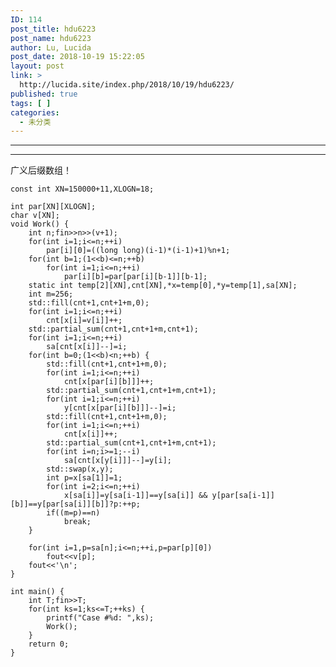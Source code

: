 ```yaml
---
ID: 114
post_title: hdu6223
post_name: hdu6223
author: Lu, Lucida
post_date: 2018-10-19 15:22:05
layout: post
link: >
  http://lucida.site/index.php/2018/10/19/hdu6223/
published: true
tags: [ ]
categories:
  - 未分类
---
```

<hr />

<hr />

广义后缀数组！

<pre class=" language-cpp"><code class="prism  language-cpp"><span class="token keyword">const</span> <span class="token keyword">int</span> XN<span class="token operator">=</span><span class="token number">150000</span><span class="token operator">+</span><span class="token number">11</span><span class="token punctuation">,</span>XLOGN<span class="token operator">=</span><span class="token number">18</span><span class="token punctuation">;</span>

<span class="token keyword">int</span> par<span class="token punctuation">[</span>XN<span class="token punctuation">]</span><span class="token punctuation">[</span>XLOGN<span class="token punctuation">]</span><span class="token punctuation">;</span>
<span class="token keyword">char</span> v<span class="token punctuation">[</span>XN<span class="token punctuation">]</span><span class="token punctuation">;</span>
<span class="token keyword">void</span> <span class="token function">Work</span><span class="token punctuation">(</span><span class="token punctuation">)</span> <span class="token punctuation">{</span>
    <span class="token keyword">int</span> n<span class="token punctuation">;</span>fin<span class="token operator">&gt;&gt;</span>n<span class="token operator">&gt;&gt;</span><span class="token punctuation">(</span>v<span class="token operator">+</span><span class="token number">1</span><span class="token punctuation">)</span><span class="token punctuation">;</span>
    <span class="token keyword">for</span><span class="token punctuation">(</span><span class="token keyword">int</span> i<span class="token operator">=</span><span class="token number">1</span><span class="token punctuation">;</span>i<span class="token operator">&lt;=</span>n<span class="token punctuation">;</span><span class="token operator">++</span>i<span class="token punctuation">)</span>
        par<span class="token punctuation">[</span>i<span class="token punctuation">]</span><span class="token punctuation">[</span><span class="token number">0</span><span class="token punctuation">]</span><span class="token operator">=</span><span class="token punctuation">(</span><span class="token punctuation">(</span><span class="token keyword">long</span> <span class="token keyword">long</span><span class="token punctuation">)</span><span class="token punctuation">(</span>i<span class="token number">-1</span><span class="token punctuation">)</span><span class="token operator">*</span><span class="token punctuation">(</span>i<span class="token number">-1</span><span class="token punctuation">)</span><span class="token operator">+</span><span class="token number">1</span><span class="token punctuation">)</span><span class="token operator">%</span>n<span class="token operator">+</span><span class="token number">1</span><span class="token punctuation">;</span>
    <span class="token keyword">for</span><span class="token punctuation">(</span><span class="token keyword">int</span> b<span class="token operator">=</span><span class="token number">1</span><span class="token punctuation">;</span><span class="token punctuation">(</span><span class="token number">1</span><span class="token operator">&lt;&lt;</span>b<span class="token punctuation">)</span><span class="token operator">&lt;=</span>n<span class="token punctuation">;</span><span class="token operator">++</span>b<span class="token punctuation">)</span>
        <span class="token keyword">for</span><span class="token punctuation">(</span><span class="token keyword">int</span> i<span class="token operator">=</span><span class="token number">1</span><span class="token punctuation">;</span>i<span class="token operator">&lt;=</span>n<span class="token punctuation">;</span><span class="token operator">++</span>i<span class="token punctuation">)</span>
            par<span class="token punctuation">[</span>i<span class="token punctuation">]</span><span class="token punctuation">[</span>b<span class="token punctuation">]</span><span class="token operator">=</span>par<span class="token punctuation">[</span>par<span class="token punctuation">[</span>i<span class="token punctuation">]</span><span class="token punctuation">[</span>b<span class="token number">-1</span><span class="token punctuation">]</span><span class="token punctuation">]</span><span class="token punctuation">[</span>b<span class="token number">-1</span><span class="token punctuation">]</span><span class="token punctuation">;</span>
    <span class="token keyword">static</span> <span class="token keyword">int</span> temp<span class="token punctuation">[</span><span class="token number">2</span><span class="token punctuation">]</span><span class="token punctuation">[</span>XN<span class="token punctuation">]</span><span class="token punctuation">,</span>cnt<span class="token punctuation">[</span>XN<span class="token punctuation">]</span><span class="token punctuation">,</span><span class="token operator">*</span>x<span class="token operator">=</span>temp<span class="token punctuation">[</span><span class="token number">0</span><span class="token punctuation">]</span><span class="token punctuation">,</span><span class="token operator">*</span>y<span class="token operator">=</span>temp<span class="token punctuation">[</span><span class="token number">1</span><span class="token punctuation">]</span><span class="token punctuation">,</span>sa<span class="token punctuation">[</span>XN<span class="token punctuation">]</span><span class="token punctuation">;</span>
    <span class="token keyword">int</span> m<span class="token operator">=</span><span class="token number">256</span><span class="token punctuation">;</span>
    std<span class="token operator">::</span><span class="token function">fill</span><span class="token punctuation">(</span>cnt<span class="token operator">+</span><span class="token number">1</span><span class="token punctuation">,</span>cnt<span class="token operator">+</span><span class="token number">1</span><span class="token operator">+</span>m<span class="token punctuation">,</span><span class="token number">0</span><span class="token punctuation">)</span><span class="token punctuation">;</span>
    <span class="token keyword">for</span><span class="token punctuation">(</span><span class="token keyword">int</span> i<span class="token operator">=</span><span class="token number">1</span><span class="token punctuation">;</span>i<span class="token operator">&lt;=</span>n<span class="token punctuation">;</span><span class="token operator">++</span>i<span class="token punctuation">)</span>
        cnt<span class="token punctuation">[</span>x<span class="token punctuation">[</span>i<span class="token punctuation">]</span><span class="token operator">=</span>v<span class="token punctuation">[</span>i<span class="token punctuation">]</span><span class="token punctuation">]</span><span class="token operator">++</span><span class="token punctuation">;</span>
    std<span class="token operator">::</span><span class="token function">partial_sum</span><span class="token punctuation">(</span>cnt<span class="token operator">+</span><span class="token number">1</span><span class="token punctuation">,</span>cnt<span class="token operator">+</span><span class="token number">1</span><span class="token operator">+</span>m<span class="token punctuation">,</span>cnt<span class="token operator">+</span><span class="token number">1</span><span class="token punctuation">)</span><span class="token punctuation">;</span>
    <span class="token keyword">for</span><span class="token punctuation">(</span><span class="token keyword">int</span> i<span class="token operator">=</span><span class="token number">1</span><span class="token punctuation">;</span>i<span class="token operator">&lt;=</span>n<span class="token punctuation">;</span><span class="token operator">++</span>i<span class="token punctuation">)</span>
        sa<span class="token punctuation">[</span>cnt<span class="token punctuation">[</span>x<span class="token punctuation">[</span>i<span class="token punctuation">]</span><span class="token punctuation">]</span><span class="token operator">--</span><span class="token punctuation">]</span><span class="token operator">=</span>i<span class="token punctuation">;</span>
    <span class="token keyword">for</span><span class="token punctuation">(</span><span class="token keyword">int</span> b<span class="token operator">=</span><span class="token number">0</span><span class="token punctuation">;</span><span class="token punctuation">(</span><span class="token number">1</span><span class="token operator">&lt;&lt;</span>b<span class="token punctuation">)</span><span class="token operator">&lt;</span>n<span class="token punctuation">;</span><span class="token operator">++</span>b<span class="token punctuation">)</span> <span class="token punctuation">{</span>
        std<span class="token operator">::</span><span class="token function">fill</span><span class="token punctuation">(</span>cnt<span class="token operator">+</span><span class="token number">1</span><span class="token punctuation">,</span>cnt<span class="token operator">+</span><span class="token number">1</span><span class="token operator">+</span>m<span class="token punctuation">,</span><span class="token number">0</span><span class="token punctuation">)</span><span class="token punctuation">;</span>
        <span class="token keyword">for</span><span class="token punctuation">(</span><span class="token keyword">int</span> i<span class="token operator">=</span><span class="token number">1</span><span class="token punctuation">;</span>i<span class="token operator">&lt;=</span>n<span class="token punctuation">;</span><span class="token operator">++</span>i<span class="token punctuation">)</span>
            cnt<span class="token punctuation">[</span>x<span class="token punctuation">[</span>par<span class="token punctuation">[</span>i<span class="token punctuation">]</span><span class="token punctuation">[</span>b<span class="token punctuation">]</span><span class="token punctuation">]</span><span class="token punctuation">]</span><span class="token operator">++</span><span class="token punctuation">;</span>
        std<span class="token operator">::</span><span class="token function">partial_sum</span><span class="token punctuation">(</span>cnt<span class="token operator">+</span><span class="token number">1</span><span class="token punctuation">,</span>cnt<span class="token operator">+</span><span class="token number">1</span><span class="token operator">+</span>m<span class="token punctuation">,</span>cnt<span class="token operator">+</span><span class="token number">1</span><span class="token punctuation">)</span><span class="token punctuation">;</span>
        <span class="token keyword">for</span><span class="token punctuation">(</span><span class="token keyword">int</span> i<span class="token operator">=</span><span class="token number">1</span><span class="token punctuation">;</span>i<span class="token operator">&lt;=</span>n<span class="token punctuation">;</span><span class="token operator">++</span>i<span class="token punctuation">)</span>
            y<span class="token punctuation">[</span>cnt<span class="token punctuation">[</span>x<span class="token punctuation">[</span>par<span class="token punctuation">[</span>i<span class="token punctuation">]</span><span class="token punctuation">[</span>b<span class="token punctuation">]</span><span class="token punctuation">]</span><span class="token punctuation">]</span><span class="token operator">--</span><span class="token punctuation">]</span><span class="token operator">=</span>i<span class="token punctuation">;</span>
        std<span class="token operator">::</span><span class="token function">fill</span><span class="token punctuation">(</span>cnt<span class="token operator">+</span><span class="token number">1</span><span class="token punctuation">,</span>cnt<span class="token operator">+</span><span class="token number">1</span><span class="token operator">+</span>m<span class="token punctuation">,</span><span class="token number">0</span><span class="token punctuation">)</span><span class="token punctuation">;</span>
        <span class="token keyword">for</span><span class="token punctuation">(</span><span class="token keyword">int</span> i<span class="token operator">=</span><span class="token number">1</span><span class="token punctuation">;</span>i<span class="token operator">&lt;=</span>n<span class="token punctuation">;</span><span class="token operator">++</span>i<span class="token punctuation">)</span>
            cnt<span class="token punctuation">[</span>x<span class="token punctuation">[</span>i<span class="token punctuation">]</span><span class="token punctuation">]</span><span class="token operator">++</span><span class="token punctuation">;</span>
        std<span class="token operator">::</span><span class="token function">partial_sum</span><span class="token punctuation">(</span>cnt<span class="token operator">+</span><span class="token number">1</span><span class="token punctuation">,</span>cnt<span class="token operator">+</span><span class="token number">1</span><span class="token operator">+</span>m<span class="token punctuation">,</span>cnt<span class="token operator">+</span><span class="token number">1</span><span class="token punctuation">)</span><span class="token punctuation">;</span>
        <span class="token keyword">for</span><span class="token punctuation">(</span><span class="token keyword">int</span> i<span class="token operator">=</span>n<span class="token punctuation">;</span>i<span class="token operator">&gt;=</span><span class="token number">1</span><span class="token punctuation">;</span><span class="token operator">--</span>i<span class="token punctuation">)</span>
            sa<span class="token punctuation">[</span>cnt<span class="token punctuation">[</span>x<span class="token punctuation">[</span>y<span class="token punctuation">[</span>i<span class="token punctuation">]</span><span class="token punctuation">]</span><span class="token punctuation">]</span><span class="token operator">--</span><span class="token punctuation">]</span><span class="token operator">=</span>y<span class="token punctuation">[</span>i<span class="token punctuation">]</span><span class="token punctuation">;</span>
        std<span class="token operator">::</span><span class="token function">swap</span><span class="token punctuation">(</span>x<span class="token punctuation">,</span>y<span class="token punctuation">)</span><span class="token punctuation">;</span>
        <span class="token keyword">int</span> p<span class="token operator">=</span>x<span class="token punctuation">[</span>sa<span class="token punctuation">[</span><span class="token number">1</span><span class="token punctuation">]</span><span class="token punctuation">]</span><span class="token operator">=</span><span class="token number">1</span><span class="token punctuation">;</span>
        <span class="token keyword">for</span><span class="token punctuation">(</span><span class="token keyword">int</span> i<span class="token operator">=</span><span class="token number">2</span><span class="token punctuation">;</span>i<span class="token operator">&lt;=</span>n<span class="token punctuation">;</span><span class="token operator">++</span>i<span class="token punctuation">)</span>
            x<span class="token punctuation">[</span>sa<span class="token punctuation">[</span>i<span class="token punctuation">]</span><span class="token punctuation">]</span><span class="token operator">=</span>y<span class="token punctuation">[</span>sa<span class="token punctuation">[</span>i<span class="token number">-1</span><span class="token punctuation">]</span><span class="token punctuation">]</span><span class="token operator">==</span>y<span class="token punctuation">[</span>sa<span class="token punctuation">[</span>i<span class="token punctuation">]</span><span class="token punctuation">]</span> <span class="token operator">&amp;&amp;</span> y<span class="token punctuation">[</span>par<span class="token punctuation">[</span>sa<span class="token punctuation">[</span>i<span class="token number">-1</span><span class="token punctuation">]</span><span class="token punctuation">]</span><span class="token punctuation">[</span>b<span class="token punctuation">]</span><span class="token punctuation">]</span><span class="token operator">==</span>y<span class="token punctuation">[</span>par<span class="token punctuation">[</span>sa<span class="token punctuation">[</span>i<span class="token punctuation">]</span><span class="token punctuation">]</span><span class="token punctuation">[</span>b<span class="token punctuation">]</span><span class="token punctuation">]</span><span class="token operator">?</span>p<span class="token operator">:</span><span class="token operator">++</span>p<span class="token punctuation">;</span>
        <span class="token keyword">if</span><span class="token punctuation">(</span><span class="token punctuation">(</span>m<span class="token operator">=</span>p<span class="token punctuation">)</span><span class="token operator">==</span>n<span class="token punctuation">)</span>
            <span class="token keyword">break</span><span class="token punctuation">;</span>
    <span class="token punctuation">}</span>

    <span class="token keyword">for</span><span class="token punctuation">(</span><span class="token keyword">int</span> i<span class="token operator">=</span><span class="token number">1</span><span class="token punctuation">,</span>p<span class="token operator">=</span>sa<span class="token punctuation">[</span>n<span class="token punctuation">]</span><span class="token punctuation">;</span>i<span class="token operator">&lt;=</span>n<span class="token punctuation">;</span><span class="token operator">++</span>i<span class="token punctuation">,</span>p<span class="token operator">=</span>par<span class="token punctuation">[</span>p<span class="token punctuation">]</span><span class="token punctuation">[</span><span class="token number">0</span><span class="token punctuation">]</span><span class="token punctuation">)</span>
        fout<span class="token operator">&lt;&lt;</span>v<span class="token punctuation">[</span>p<span class="token punctuation">]</span><span class="token punctuation">;</span>
    fout<span class="token operator">&lt;&lt;</span><span class="token string">'\n'</span><span class="token punctuation">;</span>
<span class="token punctuation">}</span>

<span class="token keyword">int</span> <span class="token function">main</span><span class="token punctuation">(</span><span class="token punctuation">)</span> <span class="token punctuation">{</span>
    <span class="token keyword">int</span> T<span class="token punctuation">;</span>fin<span class="token operator">&gt;&gt;</span>T<span class="token punctuation">;</span>
    <span class="token keyword">for</span><span class="token punctuation">(</span><span class="token keyword">int</span> ks<span class="token operator">=</span><span class="token number">1</span><span class="token punctuation">;</span>ks<span class="token operator">&lt;=</span>T<span class="token punctuation">;</span><span class="token operator">++</span>ks<span class="token punctuation">)</span> <span class="token punctuation">{</span>
        <span class="token function">printf</span><span class="token punctuation">(</span><span class="token string">"Case #%d: "</span><span class="token punctuation">,</span>ks<span class="token punctuation">)</span><span class="token punctuation">;</span>
        <span class="token function">Work</span><span class="token punctuation">(</span><span class="token punctuation">)</span><span class="token punctuation">;</span>
    <span class="token punctuation">}</span>
    <span class="token keyword">return</span> <span class="token number">0</span><span class="token punctuation">;</span>
<span class="token punctuation">}</span>
</code></pre>